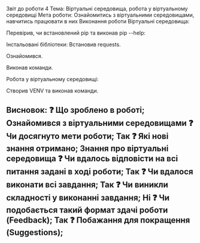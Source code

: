 Звіт до роботи 4
Тема: Віртуальні середовища, робота у віртуальному середовищі
Мета роботи: Ознайомитись з віртуальними середовищами, навчитись працювати в них
Виконання роботи
Віртуальні середовища:

Перевірив, чи встановлений pip та виконав pip --help:


Інстальовані бібліотеки:
Встановив requests.



Ознайомився.

Виконав команди.

Робота у віртуальному середовищі:

Створив VENV та виконав команди.



Висновок:
❓ Що зроблено в роботі;
Ознайомився з віртуальними середовищами
❓ Чи досягнуто мети роботи;
Так
❓ Які нові знання отримано;
Знання про віртуальні середовища
❓ Чи вдалось відповісти на всі питання задані в ході роботи;
Так
❓ Чи вдалося виконати всі завдання;
Так
❓ Чи виникли складності у виконанні завдання;
Ні
❓ Чи подобається такий формат здачі роботи (Feedback);
Так
❓ Побажання для покращення (Suggestions);
-
